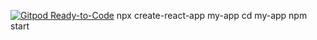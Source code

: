 [![Gitpod Ready-to-Code](https://img.shields.io/badge/Gitpod-Ready--to--Code-blue?logo=gitpod)](https://gitpod.io/#https://github.com/aozycz/aozycz) 
npx create-react-app my-app
cd my-app
npm start
